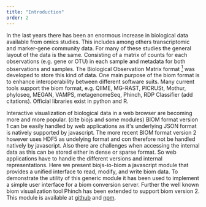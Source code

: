 ```yaml
---
title: "Introduction"
order: 2
---
```

In the last years there has been an enormous increase in biological data available from omics studies.
This includes among others transcriptomic and marker-gene community data.
For many of these studies the general layout of the data is the same.
Consisting of a matrix of counts for each observations (e.g. gene or OTU) in each sample and metadata for both observations and samples.
The Biological Observation Matrix format [<sup>1</sup>](https://doi.org/10.1186/2047-217X-1-7 "The Biological Observation Matrix (BIOM) format or: how I learned to stop worrying and love the ome-ome") was developed to store this kind of data.
One main purpose of the biom format is to enhance interoperability between different software suits.
Many current tools support the biom format, e.g. QIIME, MG-RAST, PICRUSt, Mothur, phyloseq, MEGAN, VAMPS, metagenomeSeq, Phinch, RDP Classifier (add citations).
Official libraries exist in python and R.

Interactive visualization of biological data in a web browser are becoming more and more popular. (cite biojs and some modules)
BIOM format version 1 can be easily handled by web applications as it's underlying JSON format is natively supported by javascript.
The more recent BIOM format version 2 however uses HDF5 as undelying format and con therefore not be handled natively by javascript.
Also there are challenges when accessing the internal data as this can be stored either in dense or sparse format.
So web applications have to handle the different versions and internal representations.
Here we present biojs-io-biom a javascript module that provides a unified interface to read, modify, and write biom data.
To demonstrate the utility of this generic module it has been used to implement a simple user interface for a biom conversion server.
Further the well known biom visualization tool Phinch has been extended to support biom version 2.
This module is available at [github](https://github.com/iimog/biojs-io-biom) and [npm](https://www.npmjs.com/package/biojs-io-biom).
